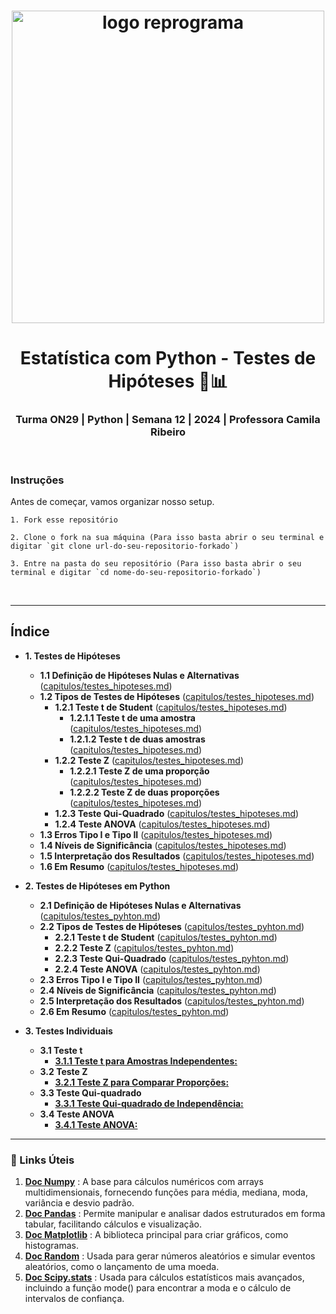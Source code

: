 <h1 align="center">
  <img src="assets/reprograma-fundos-claros.png" alt="logo reprograma" width="500">
</h1>

<h1 align="center">  Estatística com Python - Testes de Hipóteses 🧪📊 </h1>
<h3 align="center">  Turma ON29 | Python | Semana 12 | 2024 | Professora Camila Ribeiro  </h3>

<br>

### Instruções

Antes de começar, vamos organizar nosso setup.


    1. Fork esse repositório

    2. Clone o fork na sua máquina (Para isso basta abrir o seu terminal e digitar `git clone url-do-seu-repositorio-forkado`)

    3. Entre na pasta do seu repositório (Para isso basta abrir o seu terminal e digitar `cd nome-do-seu-repositorio-forkado`)


<br>

---

## Índice

- **1. Testes de Hipóteses**
    - **1.1 Definição de Hipóteses Nulas e Alternativas** ([capitulos/testes_hipoteses.md](capitulos/testes_hipoteses.md#11-definicao-de-hipoteses-nulas-e-alternativas))
    - **1.2 Tipos de Testes de Hipóteses** ([capitulos/testes_hipoteses.md](capitulos/testes_hipoteses.md#12-tipos-de-testes-de-hipoteses))
        - **1.2.1 Teste t de Student** ([capitulos/testes_hipoteses.md](capitulos/testes_hipoteses.md#121-teste-t-de-student))
            - **1.2.1.1 Teste t de uma amostra** ([capitulos/testes_hipoteses.md](capitulos/testes_hipoteses.md#1211-teste-t-de-uma-amostra))
            - **1.2.1.2 Teste t de duas amostras** ([capitulos/testes_hipoteses.md](capitulos/testes_hipoteses.md#1212-teste-t-de-duas-amostras))
        - **1.2.2 Teste Z** ([capitulos/testes_hipoteses.md](capitulos/testes_hipoteses.md#122-teste-z))
            - **1.2.2.1 Teste Z de uma proporção** ([capitulos/testes_hipoteses.md](capitulos/testes_hipoteses.md#1221-teste-z-de-uma-proporcao))
            - **1.2.2.2 Teste Z de duas proporções** ([capitulos/testes_hipoteses.md](capitulos/testes_hipoteses.md#1222-teste-z-de-duas-proporcoes))
        - **1.2.3 Teste Qui-Quadrado** ([capitulos/testes_hipoteses.md](capitulos/testes_hipoteses.md#123-teste-qui-quadrado))
        - **1.2.4 Teste ANOVA** ([capitulos/testes_hipoteses.md](capitulos/testes_hipoteses.md#124-teste-anova))
    - **1.3 Erros Tipo I e Tipo II** ([capitulos/testes_hipoteses.md](capitulos/testes_hipoteses.md#13-erros-tipo-i-e-tipo-ii))
    - **1.4 Níveis de Significância** ([capitulos/testes_hipoteses.md](capitulos/testes_hipoteses.md#14-niveis-de-significancia))
    - **1.5 Interpretação dos Resultados** ([capitulos/testes_hipoteses.md](capitulos/testes_hipoteses.md#15-interpretacao-dos-resultados))
    - **1.6 Em Resumo** ([capitulos/testes_hipoteses.md](capitulos/testes_hipoteses.md#16-em-resumo))
- **2. Testes de Hipóteses em Python**
    - **2.1 Definição de Hipóteses Nulas e Alternativas** ([capitulos/testes_pyhton.md](capitulos/testes_pyhton.md#21-definicao-de-hipoteses-nulas-e-alternativas))
    - **2.2 Tipos de Testes de Hipóteses** ([capitulos/testes_pyhton.md](capitulos/testes_pyhton.md#22-tipos-de-testes-de-hipoteses))
        - **2.2.1 Teste t de Student** ([capitulos/testes_pyhton.md](capitulos/testes_pyhton.md#221-teste-t-de-student))
        - **2.2.2 Teste Z** ([capitulos/testes_pyhton.md](capitulos/testes_pyhton.md#222-teste-z))
        - **2.2.3 Teste Qui-Quadrado** ([capitulos/testes_pyhton.md](capitulos/testes_pyhton.md#223-teste-qui-quadrado))
        - **2.2.4 Teste ANOVA** ([capitulos/testes_pyhton.md](capitulos/testes_pyhton.md#224-teste-anova))
    - **2.3 Erros Tipo I e Tipo II** ([capitulos/testes_pyhton.md](capitulos/testes_pyhton.md#23-erros-tipo-i-e-tipo-ii))
    - **2.4 Níveis de Significância** ([capitulos/testes_pyhton.md](capitulos/testes_pyhton.md#24-niveis-de-significancia))
    - **2.5 Interpretação dos Resultados** ([capitulos/testes_pyhton.md](capitulos/testes_pyhton.md#25-interpretacao-dos-resultados))
    - **2.6 Em Resumo** ([capitulos/testes_pyhton.md](capitulos/testes_pyhton.md#26-em-resumo))

- **3. Testes Individuais**
    - **3.1 Teste t** 
        - [**3.1.1 Teste t para Amostras Independentes:**](capitulos/testes/testet.md)
    - **3.2 Teste Z**
        - [**3.2.1 Teste Z para Comparar Proporções:**](capitulos/testes/testez.md)
    - **3.3 Teste Qui-quadrado**
        - [**3.3.1 Teste Qui-quadrado de Independência:**](capitulos/testes/qui.md)
    - **3.4 Teste ANOVA**
        - [**3.4.1 Teste ANOVA:**](capitulos/testes/anova.md)

---

### 🔗 Links Úteis

1. **[Doc Numpy](https://numpy-org.translate.goog/devdocs/?_x_tr_sl=en&_x_tr_tl=pt&_x_tr_hl=pt-BR&_x_tr_pto=sc)** :  A base para cálculos numéricos com arrays multidimensionais, fornecendo funções para média, mediana, moda, variância e desvio padrão.
2. **[Doc Pandas](https://pandas-pydata-org.translate.goog/docs/?_x_tr_sl=en&_x_tr_tl=pt&_x_tr_hl=pt-BR&_x_tr_pto=sc)** : Permite manipular e analisar dados estruturados em forma tabular, facilitando cálculos e visualização.
3. **[Doc Matplotlib](https://matplotlib-org.translate.goog/?_x_tr_sl=en&_x_tr_tl=pt&_x_tr_hl=pt-BR&_x_tr_pto=sc)** : A biblioteca principal para criar gráficos, como histogramas.
4. **[Doc Random](https://docs.python.org/pt-br/3/library/random.html)** : Usada para gerar números aleatórios e simular eventos aleatórios, como o lançamento de uma moeda.
5. **[Doc Scipy.stats](https://docs-scipy-org.translate.goog/doc/scipy/reference/stats.html?_x_tr_sl=en&_x_tr_tl=pt&_x_tr_hl=pt-BR&_x_tr_pto=sc)** : Usada para cálculos estatísticos mais avançados, incluindo a função mode() para encontrar a moda e o cálculo de intervalos de confiança.


<br>
